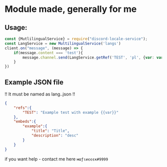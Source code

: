 # Module made, generally for me

## Usage:

```js
const {MutlilingualService} = require("discord-locale-service");
const LangService = new MultilingualService('langs')
client.on("message", (message) => {
    if(message.content === 'test'){
        message.channel.send(LangService.getRef('TEST', 'pl', {var: var}))
    }
})
```

## Example JSON file
!! It must be named as lang.<language code>.json !!
```json
{
    "refs":{
        "TEST": "Example test with example {{var}}"
    },
    "embeds":{
        "example":{
            "title": "Title",
            "description": "desc"
        }
    }
}
```

if you want help - contact me here `мαƒιиєєєк#9999`